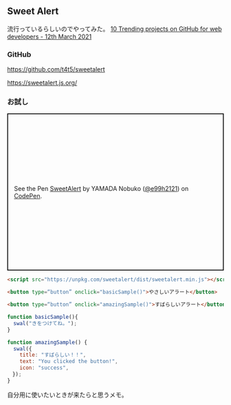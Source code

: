 ## Sweet Alert

流行っているらしいのでやってみた。
[10 Trending projects on GitHub for web developers - 12th March 2021](https://iainfreestone.hashnode.dev/10-trending-projects-on-github-for-web-developers-12th-march-2021)


### GitHub

https://github.com/t4t5/sweetalert



https://sweetalert.js.org/


### お試し
<p class="codepen" data-height="500" data-theme-id="light" data-default-tab="html,result" data-user="e99h2121" data-slug-hash="VwmgBYm" style="height: 365px; box-sizing: border-box; display: flex; align-items: center; justify-content: center; border: 2px solid; margin: 1em 0; padding: 1em;" data-pen-title="SweetAlert">
  <span>See the Pen <a href="https://codepen.io/e99h2121/pen/VwmgBYm">
  SweetAlert</a> by YAMADA Nobuko (<a href="https://codepen.io/e99h2121">@e99h2121</a>)
  on <a href="https://codepen.io">CodePen</a>.</span>
</p>
<script async src="https://cpwebassets.codepen.io/assets/embed/ei.js"></script>


```html
<script src="https://unpkg.com/sweetalert/dist/sweetalert.min.js"></script>

<button type=“button” onclick="basicSample()">やさしいアラート</button>

<button type=“button” onclick="amazingSample()">すばらしいアラート</button>
```
```js
function basicSample(){
  swal("きをつけてね。");
}

function amazingSample() {
  swal({
    title: "すばらしい！！",
    text: "You clicked the button!",
    icon: "success",
　});
}
```

自分用に使いたいときが来たらと思うメモ。
